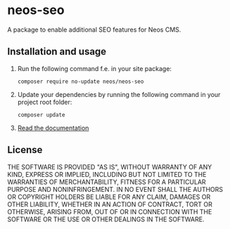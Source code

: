 # neos-seo

A package to enable additional SEO features for Neos CMS. 

## Installation and usage

1. Run the following command f.e. in your site package:
   ```
   composer require no-update neos/neos-seo
   ```
   
2. Update your dependencies by running the following command in your project root folder:
   ```
   composer update
   ```
   
3. [Read the documentation](https://neos-seo.readthedocs.io/en/stable/)


## License

THE SOFTWARE IS PROVIDED "AS IS", WITHOUT WARRANTY OF ANY KIND, EXPRESS OR
IMPLIED, INCLUDING BUT NOT LIMITED TO THE WARRANTIES OF MERCHANTABILITY,
FITNESS FOR A PARTICULAR PURPOSE AND NONINFRINGEMENT. IN NO EVENT SHALL THE
AUTHORS OR COPYRIGHT HOLDERS BE LIABLE FOR ANY CLAIM, DAMAGES OR OTHER
LIABILITY, WHETHER IN AN ACTION OF CONTRACT, TORT OR OTHERWISE, ARISING FROM,
OUT OF OR IN CONNECTION WITH THE SOFTWARE OR THE USE OR OTHER DEALINGS IN
THE SOFTWARE.
